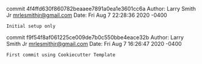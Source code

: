 commit 4f4ffd630f860782beaaee7891a0ea1e3601cc6a
Author: Larry Smith Jr <mrlesmithjr@gmail.com>
Date:   Fri Aug 7 22:28:36 2020 -0400

    Initial setup only

commit f9f54f8af061225ce009de7b0c550bbe4eace32b
Author: Larry Smith Jr <mrlesmithjr@gmail.com>
Date:   Fri Aug 7 16:26:47 2020 -0400

    First commit using Cookiecutter Template
